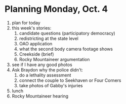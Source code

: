 # Planning Monday, Oct. 4

1. plan for today
1. this week's stories:
    1. candidate questions (participatory democracy)
    1. redistricting at the state level
    1. OAO application
    1. what the second body camera footage shows
    1. Creekside (brief)
    1. Rocky Mountaineer argumentation
1. see if I have any good photos
1. Ask Braydon why the police didn't:
    1. do a lethality assessment
    1. connect the couple to Seekhaven or Four Corners
    1. take photos of Gabby's injuries
1. lunch
1. Rocky Mountaineer hearing
